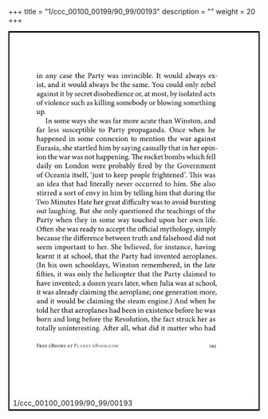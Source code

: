 +++
title = "1/ccc_00100_00199/90_99/00193"
description = ""
weight = 20
+++

<table style="border:2px solid black;max-width:800px;max-height:800px;" 
><tr><td>
<img class="center-fit-jpg"
src="/jpg_/out_jpg_1984__193.jpg">
1/ccc_00100_00199/90_99/00193
</img></td></tr></table>
